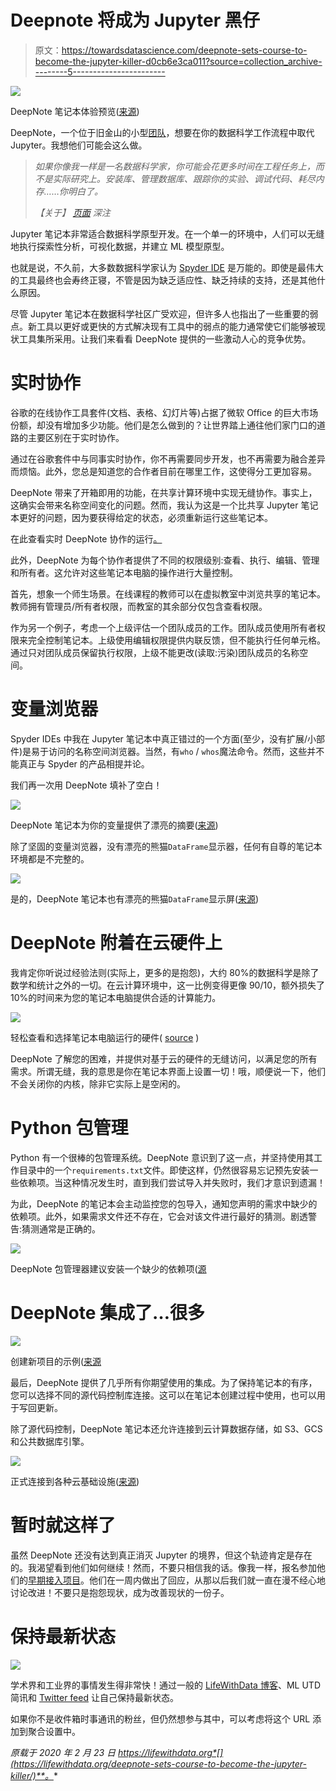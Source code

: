 # Deepnote 将成为 Jupyter 黑仔

> 原文：<https://towardsdatascience.com/deepnote-sets-course-to-become-the-jupyter-killer-d0cb6e3ca011?source=collection_archive---------5----------------------->

![](img/451470cade05592e8f6861ed78634251.png)

DeepNote 笔记本体验预览([来源](http://docs.deepnote.com))

DeepNote，一个位于旧金山的小型[团队](https://www.deepnote.com/)，想要在你的数据科学工作流程中取代 Jupyter。我想他们可能会这么做。

> *如果你像我一样是一名数据科学家，你可能会花更多时间在工程任务上，而不是实际研究上。安装库、管理数据库、跟踪你的实验、调试代码、耗尽内存……你明白了。*
> 
> *【关于】* [*页面*](https://www.deepnote.com/about/) *深注*

Jupyter 笔记本非常适合数据科学原型开发。在一个单一的环境中，人们可以无缝地执行探索性分析，可视化数据，并建立 ML 模型原型。

也就是说，不久前，大多数数据科学家认为 [Spyder IDE](https://www.spyder-ide.org/) 是万能的。即使是最伟大的工具最终也会寿终正寝，不管是因为缺乏适应性、缺乏持续的支持，还是其他什么原因。

尽管 Jupyter 笔记本在数据科学社区广受欢迎，但许多人也指出了一些重要的弱点。新工具以更好或更快的方式解决现有工具中的弱点的能力通常使它们能够被现状工具集所采用。让我们来看看 DeepNote 提供的一些激动人心的竞争优势。

# 实时协作

谷歌的在线协作工具套件(文档、表格、幻灯片等)占据了微软 Office 的巨大市场份额，却没有增加多少功能。他们是怎么做到的？让世界踏上通往他们家门口的道路的主要区别在于实时协作。

通过在谷歌套件中与同事实时协作，你不再需要同步开发，也不再需要为融合差异而烦恼。此外，您总是知道您的合作者目前在哪里工作，这使得分工更加容易。

DeepNote 带来了开箱即用的功能，在共享计算环境中实现无缝协作。事实上，这确实会带来名称空间变化的问题。然而，我认为这是一个比共享 Jupyter 笔记本更好的问题，因为要获得给定的状态，必须重新运行这些笔记本。

在此查看实时 DeepNote 协作的运行[。](https://lifewithdata.org/wp-content/uploads/2020/02/deepnote-feature-collab.mp4)

此外，DeepNote 为每个协作者提供了不同的权限级别:查看、执行、编辑、管理和所有者。这允许对这些笔记本电脑的操作进行大量控制。

首先，想象一个师生场景。在线课程的教师可以在虚拟教室中浏览共享的笔记本。教师拥有管理员/所有者权限，而教室的其余部分仅包含查看权限。

作为另一个例子，考虑一个上级评估一个团队成员的工作。团队成员使用所有者权限来完全控制笔记本。上级使用编辑权限提供内联反馈，但不能执行任何单元格。通过只对团队成员保留执行权限，上级不能更改(读取:污染)团队成员的名称空间。

# 变量浏览器

Spyder IDEs 中我在 Jupyter 笔记本中真正错过的一个方面(至少，没有扩展/小部件)是易于访问的名称空间浏览器。当然，有`who` / `whos`魔法命令。然而，这些并不能真正与 Spyder 的产品相提并论。

我们再一次用 DeepNote 填补了空白！

![](img/9d41d8548e2428979549bbefd4cd21ed.png)

DeepNote 笔记本为你的变量提供了漂亮的摘要([来源](https://docs.deepnote.com/))

除了坚固的变量浏览器，没有漂亮的熊猫`DataFrame`显示器，任何有自尊的笔记本环境都是不完整的。

![](img/05dd62b9b3c7dab7545a3330c0e50ec4.png)

是的，DeepNote 笔记本也有漂亮的熊猫`DataFrame`显示屏([来源](https://docs.deepnote.com/))

# DeepNote 附着在云硬件上

我肯定你听说过经验法则(实际上，更多的是抱怨)，大约 80%的数据科学是除了数学和统计之外的一切。在云计算环境中，这一比例变得更像 90/10，额外损失了 10%的时间来为您的笔记本电脑提供合适的计算能力。

![](img/5ef9506d3a54f9c319a4a6a0fba8ce25.png)

轻松查看和选择笔记本电脑运行的硬件( [source](https://docs.deepnote.com/) )

DeepNote 了解您的困难，并提供对基于云的硬件的无缝访问，以满足您的所有需求。所谓无缝，我的意思是你在笔记本界面上设置一切！哦，顺便说一下，他们不会关闭你的内核，除非它实际上是空闲的。

# Python 包管理

Python 有一个很棒的包管理系统。DeepNote 意识到了这一点，并坚持使用其工作目录中的一个`requirements.txt`文件。即使这样，仍然很容易忘记预先安装一些依赖项。当这种情况发生时，直到我们尝试导入并失败时，我们才意识到遗漏！

为此，DeepNote 的笔记本会主动监控您的包导入，通知您声明的需求中缺少的依赖项。此外，如果需求文件还不存在，它会对该文件进行最好的猜测。剧透警告:猜测通常是正确的。

![](img/7c1be816fe6b490b32dc4b4a50f35844.png)

DeepNote 包管理器建议安装一个缺少的依赖项([源](https://docs.deepnote.com/)

# DeepNote 集成了…很多

![](img/ecd6fa460b2e82fd0d6705506d40b4f8.png)

创建新项目的示例([来源](https://docs.deepnote.com/)

最后，DeepNote 提供了几乎所有你期望使用的集成。为了保持笔记本的有序，您可以选择不同的源代码控制库连接。这可以在笔记本创建过程中使用，也可以用于写回更新。

除了源代码控制，DeepNote 笔记本还允许连接到云计算数据存储，如 S3、GCS 和公共数据库引擎。

![](img/a74933e4525344dd33ea9bc6b7ec5d3a.png)

正式连接到各种云基础设施([来源](https://docs.deepnote.com/))

# 暂时就这样了

虽然 DeepNote 还没有达到真正消灭 Jupyter 的境界，但这个轨迹肯定是存在的。我渴望看到他们如何继续！然而，不要只相信我的话。像我一样，报名参加他们的[早期接入项目](https://www.deepnote.com/)。他们在一周内做出了回应，从那以后我们就一直在漫不经心地讨论改进！不要只是抱怨现状，成为改善现状的一份子。

# 保持最新状态

[![](img/58338feb1e525f654065afea23120b44.png)](http://eepurl.com/gOe01T)

学术界和工业界的事情发生得非常快！通过一般的 [LifeWithData 博客](https://lifewithdata.org/blog/)、ML UTD 简讯和 [Twitter feed](https://twitter.com/anthonyagnone) 让自己保持最新状态。

如果你不是收件箱时事通讯的粉丝，但仍然想参与其中，可以考虑将这个 URL 添加到聚合设置中。

*原载于 2020 年 2 月 23 日 https://lifewithdata.org*[](https://lifewithdata.org/deepnote-sets-course-to-become-the-jupyter-killer/)**。**